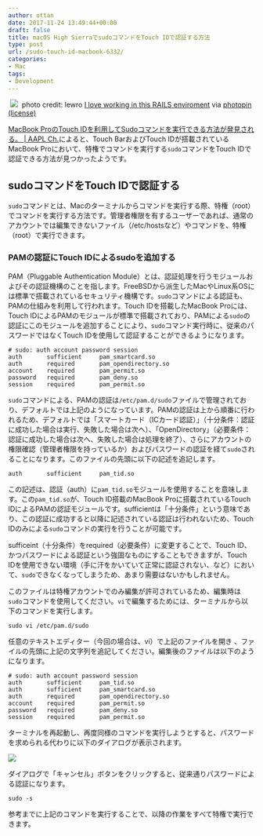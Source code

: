 ```yaml
---
author: ottan
date: 2017-11-24 13:49:44+00:00
draft: false
title: macOS High SierraでsudoコマンドをTouch IDで認証する方法
type: post
url: /sudo-touch-id-macbook-6332/
categories:
- Mac
tags:
- Development
---
```


 ![](/images/2017/11/171124-5a17d0bf5b9b9.png)
 photo credit: lewro [I love working in this RAILS enviroment](http://www.flickr.com/photos/61128561@N00/3795782148) via [photopin](http://photopin.com) [(license)](https://creativecommons.org/licenses/by-nc-nd/2.0/) 



[MacBook ProのTouch IDを利用してSudoコマンドを実行できる方法が発見される。 | AAPL Ch.](https://applech2.com/archives/20171117-how-to-use-sudo-command-with-touch-id.html)によると、Touch BarおよびTouch IDが搭載されているMacBook Proにおいて、特権でコマンドを実行する`sudo`コマンドをTouch IDで認証できる方法が見つかったようです。





## sudoコマンドをTouch IDで認証する





`sudo`コマンドとは、Macのターミナルからコマンドを実行する際、特権（root）でコマンドを実行する方法です。管理者権限を有するユーザーであれば、通常のアカウントでは編集できないファイル（/etc/hostsなど）やコマンドを、特権（root）で実行できます。





### PAMの認証にTouch IDによるsudoを追加する





PAM（Pluggable Authentication Module）とは、認証処理を行うモジュールおよびその認証機構のことを指します。FreeBSDから派生したMacやLinux系OSには標準で搭載されているセキュリティ機構です。`sudo`コマンドによる認証も、PAMの仕組みを利用して行われます。Touch IDを搭載したMacBook Proには、Touch IDによるPAMのモジュールが標準で搭載されており、PAMによる`sudo`の認証にこのモジュールを追加することにより、`sudo`コマンド実行時に、従来のパスワードではなくTouch IDを使用して認証することができるようになります。




    
    # sudo: auth account password session
    auth       sufficient     pam_smartcard.so
    auth       required       pam_opendirectory.so
    account    required       pam_permit.so
    password   required       pam_deny.so
    session    required       pam_permit.so





`sudo`コマンドによる、PAMの認証は`/etc/pam.d/sudo`ファイルで管理されており、デフォルトでは上記のようになっています。PAMの認証は上から順番に行われるため、デフォルトでは「スマートカード（ICカード認証）」（十分条件：認証に成功した場合は実行、失敗した場合は次へ）、「OpenDirectory」（必要条件：認証に成功した場合は次へ、失敗した場合は処理を終了）、さらにアカウントの権限確認（管理者権限を持っているか）およびパスワードの認証を経て`sudo`されることになります。このファイルの先頭に以下の記述を追記します。




    
    auth       sufficient     pam_tid.so





この記述は、認証（auth）に`pam_tid.so`モジュールを使用することを意味します。この`pam_tid.so`が、Touch ID搭載のMacBook Proに搭載されているTouch IDによるPAMの認証モジュールです。sufficientは「十分条件」という意味であり、この認証に成功すると以降に記述されている認証は行われないため、Touch IDのみによる`sudo`コマンドの実行を行うことが可能です。





sufficeint（十分条件）をrequired（必要条件）に変更することで、Touch ID、かつパスワードによる認証という強固なものにすることもできますが、Touch IDを使用できない環境（手に汗をかいていて正常に認証されない、など）において、`sudo`できなくなってしまうため、あまり需要はないかもしれません。





このファイルは特権アカウントでのみ編集が許可されているため、編集時は`sudo`コマンドを使用してください。`vi`で編集するためには、ターミナルから以下のコマンドを実行します。




    
    sudo vi /etc/pam.d/sudo





任意のテキストエディター（今回の場合は、vi）で上記のファイルを開き
、ファイルの先頭に上記の文字列を追記してください。編集後のファイルは以下のようになります。




    
    # sudo: auth account password session
    auth       sufficient     pam_tid.so
    auth       sufficient     pam_smartcard.so
    auth       required       pam_opendirectory.so
    account    required       pam_permit.so
    password   required       pam_deny.so
    session    required       pam_permit.so





ターミナルを再起動し、再度同様のコマンドを実行しようとすると、パスワードを求められる代わりに以下のダイアログが表示されます。





![](/images/2017/11/171124-5a17d3e01da34.png)






ダイアログで「キャンセル」ボタンをクリックすると、従来通りパスワードによる認証になります。




    
    sudo -s





参考までに上記のコマンドを実行することで、以降の作業をすべて特権で実行できます。
